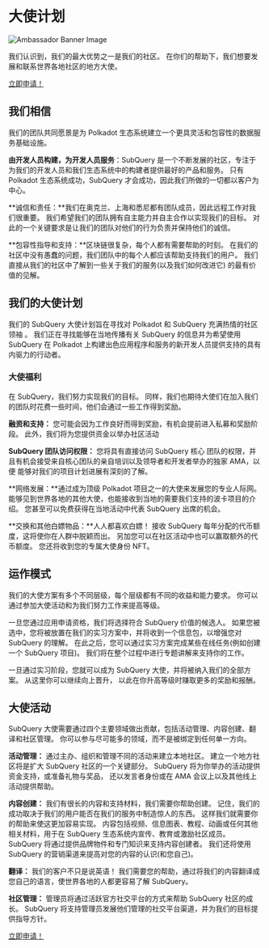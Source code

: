 # 大使计划

![Ambassador Banner Image](/assets/img/ambassador_banner.png)

我们认识到，我们的最大优势之一是我们的社区。 在你们的帮助下，我们想要发展和联系世界各地社区的地方大使。

[立即申请！](https://forms.gle/GXBbJ6LDpNfM2v1X6)

## 我们相信

我们的团队共同愿景是为 Polkadot 生态系统建立一个更具灵活和包容性的数据服务基础设施。

**由开发人员构建，为开发人员服务**：SubQuery 是一个不断发展的社区，专注于为我们的开发人员和我们生态系统中的构建者提供最好的产品和服务。 只有 Polkadot 生态系统成功，SubQuery 才会成功，因此我们所做的一切都以客户为中心。

**诚信和责任：**我们在奥克兰、上海和悉尼都有团队成员，因此远程工作对我们很重要。 我们希望我们的团队拥有自主能力并自主合作以实现我们的目标。 对此的一个关键要求是让我们的团队对他们的行为负责并保持他们的诚信。

**包容性指导和支持：**区块链很复杂，每个人都有需要帮助的时刻。 在我们的社区中没有愚蠢的问题，我们团队中的每个人都应该帮助支持我们的用户。 我们直接从我们的社区中了解到一些关于我们的服务(以及我们如何改进它) 的最有价值的见解。

## 我们的大使计划

我们的 SubQuery 大使计划旨在寻找对 Polkadot 和 SubQuery 充满热情的社区领袖 。 我们正在寻找能够在当地传播有关 SubQuery 的信息并为希望使用 SubQuery 在 Polkadot 上构建出色应用程序和服务的新开发人员提供支持的具有内驱力的行动者。

### 大使福利

在 SubQuery，我们努力实现我们的目标。 同样，我们也期待大使们在加入我们的团队时花费一些时间，他们会通过一些工作得到奖励。

**融资和支持：** 您可能会因为工作良好而得到奖励，有机会提前进入私募和奖励阶段。 此外，我们将为您提供资金以举办社区活动

**SubQuery 团队访问权限：** 您将具有直接访问 SubQuery 核心 团队的权限，并且有机会接受来自核心团队的亲自培训以及领导者和开发者举办的独家 AMA，以便 能够对我们的项目计划进展有深刻的了解。

**网络发展：**通过成为顶级 Polkadot 项目之一的大使来发展您的专业人际网。 能够见到世界各地的其他大使，也能接收到当地的需要我们支持的波卡项目的介绍。 您甚至可以免费获得在当地活动中代表 SubQuery 出席的机会。

**交换和其他白嫖物品：**人人都喜欢白嫖！ 接收 SubQuery 每年分配的代币额度，这将使你在人群中脱颖而出。 另加您可以在社区活动中也可以赢取额外的代币额度。 您还将收到您的专属大使身份 NFT。

## 运作模式

我们的大使方案有多个不同层级，每个层级都有不同的收益和能力要求。 你可以通过参加大使活动和为我们努力工作来提高等级。

一旦您通过应用申请资格，我们将选择符合 SubQuery 价值的候选人。 如果您被选中，您将被放置在我们的实习方案中，并将收到一个信息包，以增强您对 SubQuery 的理解。 在此之后，您可以通过实习方案完成某些在线任务(例如创建一个 SubQuery 项目)。 我们将在整个过程中进行专题讲解来支持你的工作。

一旦通过实习阶段，您就可以成为 SubQuery 大使，并将被纳入我们的全部方案。 从这里你可以继续向上晋升， 以此在你升高等级时赚取更多的奖励和报酬。

## 大使活动

SubQuery 大使需要通过四个主要领域做出贡献，包括活动管理、内容创建、翻译和社区管理。 你可以参与尽可能多的领域，而不是被绑定到任何单一方向。

**活动管理：** 通过主办、组织和管理不同的活动来建立本地社区。 建立一个地方社区将是扩大 SubQuery 社区的一个关键部分。 SubQuery 将为你举办的活动提供资金支持，或准备礼物与奖品， 还以发言者身份或在 AMA 会议上以及其他线上活动提供帮助。

**内容创建：** 我们有很长的内容和支持材料，我们需要你帮助创建。 记住，我们的成功取决于我们的用户能否在我们的服务中制造惊人的东西。 这样我们就需要你的帮助来使这更加容易实现。 内容包括视频、信息图表、教程、动画或任何其他相关材料，用于在 SubQuery 生态系统内宣传、教育或激励社区成员。 SubQuery 将通过提供品牌物件和专门知识来支持内容创建者。 我们还将使用 SubQuery 的营销渠道来提高对您的内容的认识(和您自己)。

**翻译：** 我们的客户不只是说英语！ 我们需要您的帮助，通过将我们的内容翻译成您自己的语言，使世界各地的人都更容易了解 SubQuery。

**社区管理：** 管理员将通过活跃官方社交平台的方式来帮助 SubQuery 社区的成长。 SubQuery 将支持管理员发展他们管理的社交平台渠道，并为我们的目标提供指导方针。

[立即申请！](https://forms.gle/GXBbJ6LDpNfM2v1X6)
